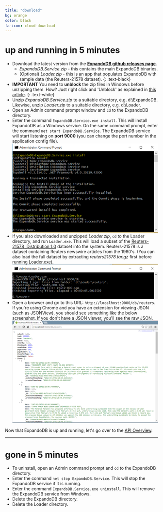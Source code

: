 ```yaml
---
title: "download"
bg: orange
color: black
fa-icon: cloud-download
---
```


# **up and running in 5 minutes**

- Download the latest version from the [**ExpandoDB github releases page**](https://github.com/cris-almodovar/expando-db/releases).
  * *ExpandoDB.Service.zip* - this contains the main ExpandoDB binaries.
  * (Optional) *Loader.zip* - this is an app that populates ExpandoDB with sample data (the Reuters-21578 dataset).
{: .text-black}  
- **IMPORTANT** You need to **unblock** the zip files in Windows before unzipping them. How? Just right click and 'Unblock' 
  as explained in [this article](http://www.thewindowsclub.com/unblock-file-windows-8). 
{: .text-white}  
- Unzip *ExpandoDB.Service.zip* to a suitable directory, e.g. d:\ExpandoDB. 
  Likewise, unzip *Loader.zip* to a suitable directory, e.g. d:\Loader.
- Open an Admin command prompt window and `cd` to the ExpandoDB directory. 
- Enter the command `ExpandoDB.Service.exe install`. This will install ExpandoDB as a Windows service. 
  On the same command prompt, enter the command `net start ExpandoDB.Service`. The ExpandoDB service will start listening on **port 9000** 
  (you can change the port number in the application config file). 
  ![Start](img/install.png)
- If you also downloaded and unzipped *Loader.zip*, `cd` to the Loader directory, and run `Loader.exe`. 
  This will load a subset of the [Reuters-21578, Distribution 1.0](http://www.daviddlewis.com/resources/testcollections/reuters21578) 
  dataset into the system. Reuters-21578 is a dataset containing Reuters newswire articles from the 1980's. (You can also load the full 
  dataset by extracting *reuters21578.tar.gz* first before running Loader.exe).
  ![Loader](img/loader.png)
- Open a browser and go to this URL: `http://localhost:9000/db/reuters`. If you're using Chrome and you have an extension 
  for viewing JSON (such as JSONView), you should see something like the below screenshot. If you don't have a JSON viewer, you'll see the raw JSON.
  ![First Look](img/first-look.png)   

Now that ExpandoDB is up and running, let's go over to the [API Overview](#api-overview).

-------

# **gone in 5 minutes**

- To uninstall, open an Admin command prompt and `cd` to the ExpandoDB directory.
- Enter the command `net stop ExpandoDB.Service`. This will stop the ExpandoDB service if it is running.
- Enter the command `ExpandoDB.Service.exe uninstall`. This will remove the ExpandoDB service from Windows.
- Delete the ExpandoDB directory.
- Delete the Loader directory.